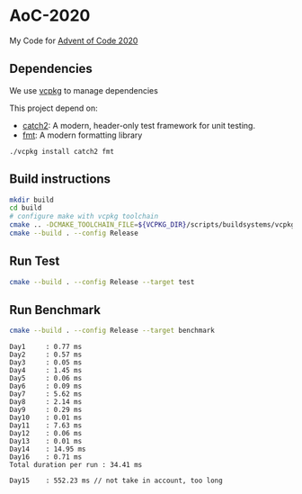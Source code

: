 # AoC-2020
My Code for [Advent of Code 2020](https://adventofcode.com/2020)

## Dependencies

We use [vcpkg](https://github.com/Microsoft/vcpkg) to manage dependencies

This project depend on:
- [catch2](https://github.com/catchorg/Catch2): A modern, header-only test framework for unit testing.
- [fmt](https://fmt.dev/latest/index.html): A modern formatting library

```
./vcpkg install catch2 fmt
```

## Build instructions

```bash
mkdir build
cd build
# configure make with vcpkg toolchain
cmake .. -DCMAKE_TOOLCHAIN_FILE=${VCPKG_DIR}/scripts/buildsystems/vcpkg.cmake
cmake --build . --config Release
```

## Run Test

```bash
cmake --build . --config Release --target test
```

## Run Benchmark

```bash
cmake --build . --config Release --target benchmark
```

```
Day1     : 0.77 ms
Day2     : 0.57 ms
Day3     : 0.05 ms
Day4     : 1.45 ms
Day5     : 0.06 ms
Day6     : 0.09 ms
Day7     : 5.62 ms
Day8     : 2.14 ms
Day9     : 0.29 ms
Day10    : 0.01 ms
Day11    : 7.63 ms
Day12    : 0.06 ms
Day13    : 0.01 ms
Day14    : 14.95 ms
Day16    : 0.71 ms
Total duration per run : 34.41 ms

Day15    : 552.23 ms // not take in account, too long
```